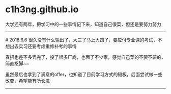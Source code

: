 # c1h3ng.github.io
大学还有两年，把学习中的一些事情记下来，知道自己很菜，但还是要努力努力
<hr>
# 2018.6.6
很久没有什么输出了，大三了马上大四了，要应付专业课的考试，不想出去实习还要考虑重修补考的事情

春招也差不多弄完了，投了很多厂商，也面了不少家，感觉自己菜的不要不要的，简直抠脚~~

虽然最后也拿到了满意的offer，也知道了目前学习方式的短板，后面尝试做一些改变，希望能有所长进
<hr>

